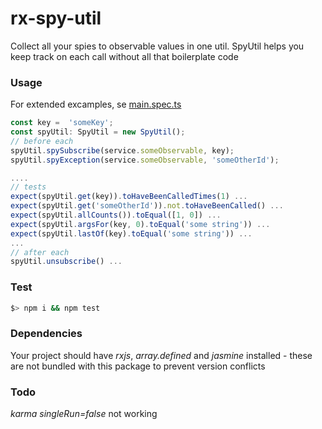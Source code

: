 # rx-spy-util

Collect all your spies to observable values in one util. SpyUtil helps you keep track on each call without all that boilerplate code


### Usage

For extended excamples, se [main.spec.ts]('./src/main.spec.ts')

```js
const key =  'someKey';
const spyUtil: SpyUtil = new SpyUtil();
// before each
spyUtil.spySubscribe(service.someObservable, key);
spyUtil.spyException(service.someObservable, 'someOtherId');

....
// tests
expect(spyUtil.get(key)).toHaveBeenCalledTimes(1) ...
expect(spyUtil.get('someOtherId')).not.toHaveBeenCalled() ...
expect(spyUtil.allCounts()).toEqual([1, 0]) ...
expect(spyUtil.argsFor(key, 0).toEqual('some string')) ...
expect(spyUtil.lastOf(key).toEqual('some string')) ...
...
// after each
spyUtil.unsubscribe() ...

```

### Test

```bash
$> npm i && npm test
```

### Dependencies
Your project should have _rxjs_, _array.defined_ and _jasmine_ installed  - these are not bundled with this package to prevent version conflicts


### Todo

_karma singleRun=false_ not  working